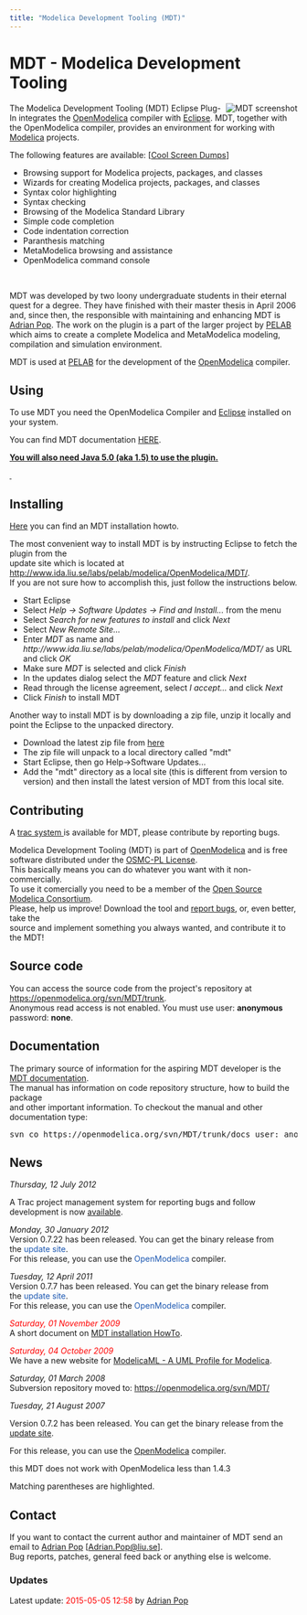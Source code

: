 ```yaml
---
title: "Modelica Development Tooling (MDT)"
---
```

<h1>MDT - Modelica Development Tooling</h1>
<p><a href="http://www.ida.liu.se/%7Eadrpo/mdt/"> <img src="http://www.ida.liu.se/labs/pelab/modelica/OpenModelica/MDT/screenshot.png" alt="MDT screenshot" align="right" border="0" /></a></p>
<p>The Modelica Development Tooling (MDT) Eclipse Plug-In integrates the <a href="http://www.openmodelica.org">OpenModelica</a> compiler with <a href="http://www.eclipse.org/">Eclipse</a>. MDT, together with the OpenModelica compiler, provides an environment for working with <a href="http://www.modelica.org/">Modelica</a> projects.</p>
<p>The following features are available: [<a href="http://www.ida.liu.se/%7Eadrpo/mdt/">Cool Screen Dumps</a>]</p>
<ul>
<li>Browsing support for Modelica projects, packages, and classes</li>
<li>Wizards for creating Modelica projects, packages, and classes</li>
<li>Syntax color highlighting</li>
<li>Syntax checking</li>
<li>Browsing of the Modelica Standard Library</li>
<li>Simple code completion</li>
<li>Code indentation correction</li>
<li>Paranthesis matching</li>
<li>MetaModelica browsing and assistance</li>
<li>OpenModelica command console</li>
</ul>
<p>&nbsp;</p>
<p>MDT was developed by two loony undergraduate students in their eternal quest for a degree. They have finished with their master thesis in April 2006 and, since then, the responsible with maintaining and enhancing MDT is <a href="http://www.ida.liu.se/%7Eadrpo">Adrian Pop</a>. The work on the plugin is a part of the larger project by <a href="http://www.ida.liu.se/labs/pelab/">PELAB</a> which aims to create a complete Modelica and MetaModelica modeling, compilation and simulation environment.</p>
<p>MDT is used at <a href="http://www.ida.liu.se/labs/pelab">PELAB</a> for the development of the <a href="http://www.openmodelica.org">OpenModelica</a> compiler.</p>
<h2>Using</h2>
<p>To use MDT you need the OpenModelica Compiler and <a href="http://www.eclipse.org./downloads/">Eclipse</a> installed on your system.</p>
<p>You can find MDT documentation <a href="https://openmodelcia.org/svn/MDT/trunk/docs">HERE</a>.</p>
<p><span style="text-decoration: underline;"><strong>You will also need Java 5.0 (aka 1.5) to use the plugin.</strong></span></p>
<p><span style="text-decoration: underline;"><strong>&nbsp;</strong></span></p>
<h2 id="Installing"><a></a>Installing</h2>
<p><a href="https://trac.openmodelica.org/documents/MDT/install/">Here</a> you can find an MDT installation howto.</p>
<p>The most convenient way to install MDT is by instructing Eclipse to fetch the plugin from the<br /> update site which is located at <a href="http://www.ida.liu.se/labs/pelab/modelica/OpenModelica/MDT/">http://www.ida.liu.se/labs/pelab/modelica/OpenModelica/MDT/</a>.<br /> If you are not sure how to accomplish this, just follow the instructions below.</p>
<ul>
<li>Start Eclipse</li>
<li>Select <em>Help -&gt; Software Updates -&gt; Find and Install...</em> from the menu</li>
<li>Select <em>Search for new features to install</em> and click <em>Next</em></li>
<li>Select <em>New Remote Site...</em></li>
<li>Enter <em>MDT</em> as name and <em>http://www.ida.liu.se/labs/pelab/modelica/OpenModelica/MDT/</em> as URL and click <em>OK</em></li>
<li>Make sure <em>MDT</em> is selected and click <em>Finish</em></li>
<li>In the updates dialog select the <em>MDT</em> feature and click <em>Next</em></li>
<li>Read through the license agreement, select <em>I accept...</em> and click <em>Next</em></li>
<li>Click <em>Finish</em> to install MDT</li>
</ul>
<p>Another way to install MDT is by downloading a zip file, unzip it locally and point the Eclipse to the unpacked directory.</p>
<ul>
<li>Download the latest zip file from <a href="http://www.ida.liu.se/labs/pelab/modelica/OpenModelica/MDT/releases">here</a></li>
<li>The zip file will unpack to a local directory called "mdt"</li>
<li>Start Eclipse, then go Help-&gt;Software Updates...</li>
<li>Add the "mdt" directory as a local site (this is different from version to version) and then install the latest version of MDT from this local site.</li>
</ul>
<h2>Contributing</h2>
<p>A <a href="https://trac.openmodelica.org/MDT">trac system </a>is available for MDT, please contribute by reporting bugs.</p>
<p>Modelica Development Tooling (MDT) is part of <a href="undefined/">OpenModelica</a> and is free software distributed under the <a href="/useresresources/license">OSMC-PL License</a>.<br /> This basically means you can do whatever you want with it non-commercially.<br /> To use it comercially you need to be a member of the <a href="/home/consortium">Open Source Modelica Consortium</a>.<br /> Please, help us improve! Download the tool and <a href="https://trac.openmodelica.org/OpenModelica">report bugs</a>, or, even better, take the<br /> source and implement something you always wanted, and contribute it to the MDT!</p>
<h2>Source code</h2>
<p>You can access the source code from the project's repository at <a href="https://openmodelica.org/svn/MDT/trunk">https://openmodelica.org/svn/MDT/trunk</a>.<br /> Anonymous read access is not enabled. You must use user: <strong>anonymous</strong> password: <strong>none</strong>.</p>
<h2>Documentation</h2>
<p>The primary source of information for the aspiring MDT developer is the <a href="https://openmodelica.org/svn/MDT/trunk/docs">MDT documentation</a>. <br /> The manual has information on code repository structure, how to build the package<br /> and other important information. To checkout the manual and other documentation type:</p>
<pre>svn co https://openmodelica.org/svn/MDT/trunk/docs user: anonymous pass: none </pre>
<h2>News</h2>
<p><em>Thursday, 12 July 2012</em></p>
<p>A Trac project management system for reporting bugs and follow development is now <a href="https://trac.openmodelica.org/MDT">available</a>.</p>
<p><em>Monday, 30 January 2012</em><br />Version 0.7.22 has been released. You can get the binary release from the&nbsp;<a href="/home/tools/133#Installing" style="color: #1b57b1; text-decoration: none; font-weight: normal;">update site</a>.<br />For this release, you can use the&nbsp;<a href="http://www.openmodelica.org" style="color: #1b57b1; text-decoration: none; font-weight: normal;">OpenModelica</a> compiler.</p>
<p><em>Tuesday, 12 April 2011</em><br />Version 0.7.7 has been released. You can get the binary release from the&nbsp;<a href="/home/tools/133#Installing" style="color: #1b57b1; text-decoration: none; font-weight: normal;">update site</a>.<br />For this release, you can use the&nbsp;<a href="http://www.openmodelica.org" style="color: #1b57b1; text-decoration: none; font-weight: normal;">OpenModelica</a> compiler.</p>
<p><span style="color: red;"><em>Saturday, 01 November 2009</em></span><br /> A short document on <a href="https://trac.openmodelica.org/documents/MDT/install/">MDT installation HowTo</a>.</p>
<p><span style="color: red;"><em>Saturday, 04 October 2009</em></span><br /> We have a new website for <a href="/developer/tools/133">ModelicaML - A UML Profile for Modelica</a>.</p>
<p><em>Saturday, 01 March 2008</em><br /> Subversion repository moved to: <a href="https://openmodelica.org/svn/MDT/">https://openmodelica.org/svn/MDT/</a></p>
<p><em>Tuesday, 21 August 2007</em></p>
<p>Version 0.7.2 has been released. You can get the binary release from the <a href="/developer/tools/133#Installing">update site</a>.</p>
<p>For this release, you can use the <a href="https://openmodelica.org">OpenModelica</a> compiler.</p>
<p>this MDT does not work with OpenModelica less than 1.4.3</p>
<p>Matching parentheses are highlighted.</p>
<h2>Contact</h2>
<p>If you want to contact the current author and maintainer of MDT send an email to <a href="http://www.ida.liu.se/%7Eadrpo">Adrian Pop</a> [<a href="mailto:Adrian.Pop@liu.se">Adrian.Pop@liu.se</a>].
<!--
<br /> The MDT authors can be contacted via: <a href="mailto:x05elmja%20at%20ida%20dot%20liu%20dot%20se"><img src="http://www.ida.liu.se/labs/pelab/modelica/OpenModelica/MDT/boris.png" alt="" border="0" /></a> or <a href="mailto:x05andre%20at%20ida%20dot%20liu%20dot%20se"><img src="http://www.ida.liu.se/labs/pelab/modelica/OpenModelica/MDT/remar.png" alt="" border="0" /></a>. -->
<br /> Bug reports, patches, general feed back or anything else is welcome.</p>
<h3>Updates</h3>
<p>Latest update: <span style="color: red;">2015-05-05 12:58</span>&nbsp;by <a href="http://www.ida.liu.se/%7Eadrpo">Adrian Pop</a></p>